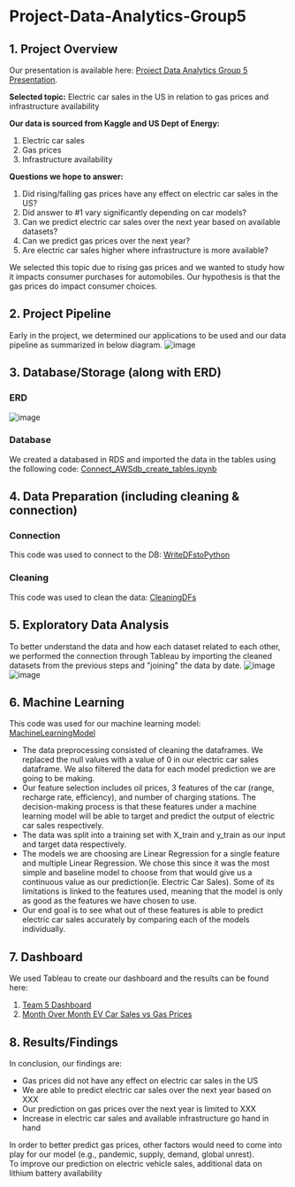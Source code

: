 # Project-Data-Analytics-Group5

## 1. Project Overview
Our presentation is available here: [Project Data Analytics Group 5 Presentation](https://docs.google.com/presentation/d/1aUmmhFLKrxk1ZIevb6XBO8-0x8Yc5DKfiZdjPkO4udA/edit?usp=sharing).

**Selected topic:** Electric car sales in the US in relation to gas prices and infrastructure availability 

**Our data is sourced from Kaggle and US Dept of Energy:** 
1. Electric car sales
2. Gas prices
3. Infrastructure availability

**Questions we hope to answer:**
1. Did rising/falling gas prices have any effect on electric car sales in the US?
2. Did answer to #1 vary significantly depending on car models?
3. Can we predict electric car sales over the next year based on available datasets?
4. Can we predict gas prices over the next year?
5. Are electric car sales higher where infrastructure is more available?

We selected this topic due to rising gas prices and we wanted to study how it impacts consumer purchases for automobiles.  Our hypothesis is that the gas prices do impact consumer choices.

## 2. Project Pipeline
Early in the project, we determined our applications to be used and our data pipeline as summarized in below diagram.
![image](https://user-images.githubusercontent.com/100737452/182811664-1a1a78b5-a14e-4d3c-871a-d31e0bf2676d.png)

## 3. Database/Storage (along with ERD)
### ERD
![image](https://user-images.githubusercontent.com/100737452/179638294-800abcb7-d0b4-4ac2-82b5-e4c165a400d9.png)

### Database
We created a databased in RDS and imported the data in the tables using the following code: [Connect_AWSdb_create_tables.ipynb](https://github.com/mckjack/Project-Data-Analytics-Group5/blob/49c17b05d3aee51411c5ec0fdaf988c5ed866088/Connect_AWSdb_create_tables.ipynb)

## 4. Data Preparation (including cleaning & connection)
### Connection
This code was used to connect to the DB: [WriteDFstoPython](https://github.com/mckjack/Project-Data-Analytics-Group5/blob/4919ab143ab1a628c4d748a802de57bbd8bc4b62/Write_DFs_From_Tables.ipynb)

### Cleaning
This code was used to clean the data: [CleaningDFs](https://github.com/mckjack/Project-Data-Analytics-Group5/blob/ad4e5b28c205a66e2c77e338cc167ae48f1b0bb8/DFs_From_Tables.ipynb)

## 5. Exploratory Data Analysis
To better understand the data and how each dataset related to each other, we performed the connection through Tableau by importing the cleaned datasets from the previous steps and "joining" the data by date.
![image](https://user-images.githubusercontent.com/100737452/182815679-69b8107f-eb54-49af-8ab5-7fff21f52400.png)
![image](https://user-images.githubusercontent.com/100737452/182815719-38bb5451-6634-4714-a8e7-7e85564c853a.png)


## 6. Machine Learning
This code was used for our machine learning model: [MachineLearningModel](https://github.com/mckjack/Project-Data-Analytics-Group5/blob/main/Model_Code_Phase_1.ipynb)
 - The data preprocessing consisted of cleaning the dataframes. We replaced the null values with a value of 0 in our electric car sales dataframe. We also filtered the data for each model prediction we are going to be making. 
 - Our feature selection includes oil prices, 3 features of the car (range, recharge rate, efficiency), and number of charging stations. The decision-making process is that these features under a machine learning model will be able to target and predict the output of electric car sales respectively. 
 - The data was split into a training set with X_train and y_train as our input and target data respectively. 
 - The models we are choosing are Linear Regression for a single feature and multiple Linear Regression. We chose this since it was the most simple and baseline model to choose from that would give us a continuous value as our prediction(ie. Electric Car Sales). Some of its limitations is linked to the features used, meaning that the model is only as good as the features we have chosen to use. 
 - Our end goal is to see what out of these features is able to predict electric car sales accurately by comparing each of the models individually. 

## 7. Dashboard
We used Tableau to create our dashboard and the results can be found here:
1. [Team 5 Dashboard](https://public.tableau.com/app/profile/natalie.legere/viz/Team5GroupProject-EVCARS/Story1?publish=yes)
2. [Month Over Month EV Car Sales vs Gas Prices](https://public.tableau.com/app/profile/natalie.legere/viz/2015to2019MoM/2015to2019MoMElectricCarsvsFuelPrices?publish=yes)

## 8. Results/Findings
In conclusion, our findings are:
- Gas prices did not have any effect on electric car sales in the US
- We are able to predict electric car sales over the next year based on XXX
- Our prediction on gas prices over the next year is limited to XXX
- Increase in electric car sales and available infrastructure go hand in hand

In order to better predict gas prices, other factors would need to come into play for our model (e.g., pandemic, supply, demand, global unrest).  
To improve our prediction on electric vehicle sales, additional data on lithium battery availability

